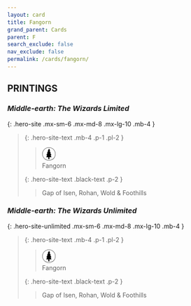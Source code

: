 ```yaml
---
layout: card
title: Fangorn
grand_parent: Cards
parent: F
search_exclude: false
nav_exclude: false
permalink: /cards/fangorn/
---
```


## PRINTINGS


### _Middle-earth: The Wizards Limited_

{: .hero-site .mx-sm-6 .mx-md-8 .mx-lg-10 .mb-4 }
> {: .hero-site-text .mb-4 .p-1 .pl-2 }
> > <div class="card-mp"><img src="/assets/images/wilderness.svg"></div>
> > <div class="character-card-name">Fangorn</div>
>
> {: .hero-site-text .black-text .p-2 }
> > Gap of Isen, Rohan, Wold & Foothills 
> 

### _Middle-earth: The Wizards Unlimited_

{: .hero-site-unlimited .mx-sm-6 .mx-md-8 .mx-lg-10 .mb-4 }
> {: .hero-site-text .mb-4 .p-1 .pl-2 }
> > <div class="card-mp"><img src="/assets/images/wilderness.svg"></div>
> > <div class="character-card-name">Fangorn</div>
>
> {: .hero-site-text .black-text .p-2 }
> > Gap of Isen, Rohan, Wold & Foothills 
> 
